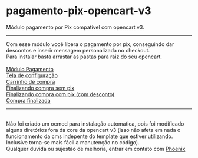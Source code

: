 # pagamento-pix-opencart-v3
Módulo pagamento por Pix compatível com opencart v3.
<hr>
Com esse módulo você libera o pagamento por pix, conseguindo dar descontos e inserir mensagem personalizada no checkout.<br>
Para instalar basta arrastar as pastas para raiz do seu opencart.<br><br>
<a href="https://prnt.sc/cRKjYAC7Ppl6" target="_blank">Módulo Pagamento</a><br>
<a href="https://prnt.sc/pUf06z8O3Ujv" target="_blank">Tela de configuração</a><br>
<a href="https://prnt.sc/-O6xWB5PgtE4" target="_blank">Carrinho de compra</a><br>
<a href="https://prnt.sc/G2ny9p07wSRU" target="_blank">Finalizando compra sem pix</a><br>
<a href="https://prnt.sc/Ql0rtgRPs4hL" target="_blank">Finalizando compra com pix (com desconto)</a><br>
<a href="https://prnt.sc/bI3wltOKjHI-" target="_blank">Compra finalizada</a>
<hr><br>
Não foi criado um ocmod para instalação automatica, pois foi modificado alguns diretórios fora da core da opencart v3 (isso não afeta em nada o funcionamento da cms indepente do template que estiver utilizando. Inclusive torna-se mais fácil a manutenção no código).<br>
Qualquer duvida ou sujestão de melhoria, entrar em contato com <a href="mailto:gabrielaparecido344@gmail.com">Phoenix</a>
